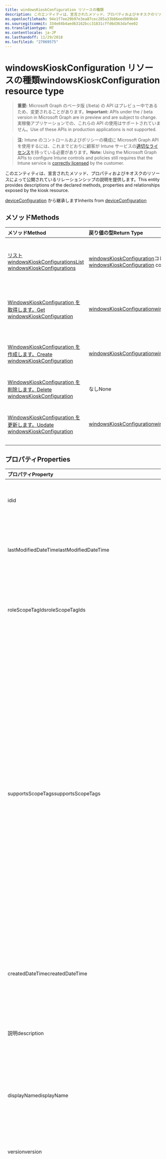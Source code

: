 ```yaml
---
title: windowsKioskConfiguration リソースの種類
description: このエンティティは、宣言されたメソッド、プロパティおよびキオスクのリソースによって公開されているリレーションシップの説明を提供します。
ms.openlocfilehash: 94e1f7ee29b97e3ea87cec285a33b86eed989bd4
ms.sourcegitcommit: 334e84b4aed63162bcc31831cffd6d363dafee02
ms.translationtype: MT
ms.contentlocale: ja-JP
ms.lasthandoff: 11/29/2018
ms.locfileid: "27069575"
---
```

# <a name="windowskioskconfiguration-resource-type"></a><span data-ttu-id="8717b-103">windowsKioskConfiguration リソースの種類</span><span class="sxs-lookup"><span data-stu-id="8717b-103">windowsKioskConfiguration resource type</span></span>

> <span data-ttu-id="8717b-104">**重要:** Microsoft Graph のベータ版 (/beta) の API はプレビュー中であるため、変更されることがあります。</span><span class="sxs-lookup"><span data-stu-id="8717b-104">**Important:** APIs under the / beta version in Microsoft Graph are in preview and are subject to change.</span></span> <span data-ttu-id="8717b-105">実稼働アプリケーションでの、これらの API の使用はサポートされていません。</span><span class="sxs-lookup"><span data-stu-id="8717b-105">Use of these APIs in production applications is not supported.</span></span>

> <span data-ttu-id="8717b-106">**注:** Intune のコントロールおよびポリシーの構成に Microsoft Graph API を使用するには、これまでどおりに顧客が Intune サービスの[適切なライセンス](https://go.microsoft.com/fwlink/?linkid=839381)を持っている必要があります。</span><span class="sxs-lookup"><span data-stu-id="8717b-106">**Note:** Using the Microsoft Graph APIs to configure Intune controls and policies still requires that the Intune service is [correctly licensed](https://go.microsoft.com/fwlink/?linkid=839381) by the customer.</span></span>

<span data-ttu-id="8717b-107">このエンティティは、宣言されたメソッド、プロパティおよびキオスクのリソースによって公開されているリレーションシップの説明を提供します。</span><span class="sxs-lookup"><span data-stu-id="8717b-107">This entity provides descriptions of the declared methods, properties and relationships exposed by the kiosk resource.</span></span>

<span data-ttu-id="8717b-108">[deviceConfiguration](../resources/intune-deviceconfig-deviceconfiguration.md) から継承します</span><span class="sxs-lookup"><span data-stu-id="8717b-108">Inherits from [deviceConfiguration](../resources/intune-deviceconfig-deviceconfiguration.md)</span></span>

## <a name="methods"></a><span data-ttu-id="8717b-109">メソッド</span><span class="sxs-lookup"><span data-stu-id="8717b-109">Methods</span></span>
|<span data-ttu-id="8717b-110">メソッド</span><span class="sxs-lookup"><span data-stu-id="8717b-110">Method</span></span>|<span data-ttu-id="8717b-111">戻り値の型</span><span class="sxs-lookup"><span data-stu-id="8717b-111">Return Type</span></span>|<span data-ttu-id="8717b-112">説明</span><span class="sxs-lookup"><span data-stu-id="8717b-112">Description</span></span>|
|:---|:---|:---|
|[<span data-ttu-id="8717b-113">リスト windowsKioskConfigurations</span><span class="sxs-lookup"><span data-stu-id="8717b-113">List windowsKioskConfigurations</span></span>](../api/intune-deviceconfig-windowskioskconfiguration-list.md)|<span data-ttu-id="8717b-114">[windowsKioskConfiguration](../resources/intune-deviceconfig-windowskioskconfiguration.md)コレクション</span><span class="sxs-lookup"><span data-stu-id="8717b-114">[windowsKioskConfiguration](../resources/intune-deviceconfig-windowskioskconfiguration.md) collection</span></span>|<span data-ttu-id="8717b-115">[WindowsKioskConfiguration](../resources/intune-deviceconfig-windowskioskconfiguration.md)オブジェクトのプロパティと関係を一覧表示します。</span><span class="sxs-lookup"><span data-stu-id="8717b-115">List properties and relationships of the [windowsKioskConfiguration](../resources/intune-deviceconfig-windowskioskconfiguration.md) objects.</span></span>|
|[<span data-ttu-id="8717b-116">WindowsKioskConfiguration を取得します。</span><span class="sxs-lookup"><span data-stu-id="8717b-116">Get windowsKioskConfiguration</span></span>](../api/intune-deviceconfig-windowskioskconfiguration-get.md)|[<span data-ttu-id="8717b-117">windowsKioskConfiguration</span><span class="sxs-lookup"><span data-stu-id="8717b-117">windowsKioskConfiguration</span></span>](../resources/intune-deviceconfig-windowskioskconfiguration.md)|<span data-ttu-id="8717b-118">[WindowsKioskConfiguration](../resources/intune-deviceconfig-windowskioskconfiguration.md)オブジェクトのプロパティと関係を参照してください。</span><span class="sxs-lookup"><span data-stu-id="8717b-118">Read properties and relationships of the [windowsKioskConfiguration](../resources/intune-deviceconfig-windowskioskconfiguration.md) object.</span></span>|
|[<span data-ttu-id="8717b-119">WindowsKioskConfiguration を作成します。</span><span class="sxs-lookup"><span data-stu-id="8717b-119">Create windowsKioskConfiguration</span></span>](../api/intune-deviceconfig-windowskioskconfiguration-create.md)|[<span data-ttu-id="8717b-120">windowsKioskConfiguration</span><span class="sxs-lookup"><span data-stu-id="8717b-120">windowsKioskConfiguration</span></span>](../resources/intune-deviceconfig-windowskioskconfiguration.md)|<span data-ttu-id="8717b-121">新しい[windowsKioskConfiguration](../resources/intune-deviceconfig-windowskioskconfiguration.md)オブジェクトを作成します。</span><span class="sxs-lookup"><span data-stu-id="8717b-121">Create a new [windowsKioskConfiguration](../resources/intune-deviceconfig-windowskioskconfiguration.md) object.</span></span>|
|[<span data-ttu-id="8717b-122">WindowsKioskConfiguration を削除します。</span><span class="sxs-lookup"><span data-stu-id="8717b-122">Delete windowsKioskConfiguration</span></span>](../api/intune-deviceconfig-windowskioskconfiguration-delete.md)|<span data-ttu-id="8717b-123">なし</span><span class="sxs-lookup"><span data-stu-id="8717b-123">None</span></span>|<span data-ttu-id="8717b-124">の[windowsKioskConfiguration](../resources/intune-deviceconfig-windowskioskconfiguration.md)を削除します。</span><span class="sxs-lookup"><span data-stu-id="8717b-124">Deletes a [windowsKioskConfiguration](../resources/intune-deviceconfig-windowskioskconfiguration.md).</span></span>|
|[<span data-ttu-id="8717b-125">WindowsKioskConfiguration を更新します。</span><span class="sxs-lookup"><span data-stu-id="8717b-125">Update windowsKioskConfiguration</span></span>](../api/intune-deviceconfig-windowskioskconfiguration-update.md)|[<span data-ttu-id="8717b-126">windowsKioskConfiguration</span><span class="sxs-lookup"><span data-stu-id="8717b-126">windowsKioskConfiguration</span></span>](../resources/intune-deviceconfig-windowskioskconfiguration.md)|<span data-ttu-id="8717b-127">[WindowsKioskConfiguration](../resources/intune-deviceconfig-windowskioskconfiguration.md)オブジェクトのプロパティを更新します。</span><span class="sxs-lookup"><span data-stu-id="8717b-127">Update the properties of a [windowsKioskConfiguration](../resources/intune-deviceconfig-windowskioskconfiguration.md) object.</span></span>|

## <a name="properties"></a><span data-ttu-id="8717b-128">プロパティ</span><span class="sxs-lookup"><span data-stu-id="8717b-128">Properties</span></span>
|<span data-ttu-id="8717b-129">プロパティ</span><span class="sxs-lookup"><span data-stu-id="8717b-129">Property</span></span>|<span data-ttu-id="8717b-130">型</span><span class="sxs-lookup"><span data-stu-id="8717b-130">Type</span></span>|<span data-ttu-id="8717b-131">説明</span><span class="sxs-lookup"><span data-stu-id="8717b-131">Description</span></span>|
|:---|:---|:---|
|<span data-ttu-id="8717b-132">id</span><span class="sxs-lookup"><span data-stu-id="8717b-132">id</span></span>|<span data-ttu-id="8717b-133">String</span><span class="sxs-lookup"><span data-stu-id="8717b-133">String</span></span>|<span data-ttu-id="8717b-134">エンティティのキー。</span><span class="sxs-lookup"><span data-stu-id="8717b-134">Key of the entity.</span></span> <span data-ttu-id="8717b-135">[deviceConfiguration](../resources/intune-deviceconfig-deviceconfiguration.md) から継承します</span><span class="sxs-lookup"><span data-stu-id="8717b-135">Inherited from [deviceConfiguration](../resources/intune-deviceconfig-deviceconfiguration.md)</span></span>|
|<span data-ttu-id="8717b-136">lastModifiedDateTime</span><span class="sxs-lookup"><span data-stu-id="8717b-136">lastModifiedDateTime</span></span>|<span data-ttu-id="8717b-137">DateTimeOffset</span><span class="sxs-lookup"><span data-stu-id="8717b-137">DateTimeOffset</span></span>|<span data-ttu-id="8717b-138">オブジェクトが最後に変更された DateTime。</span><span class="sxs-lookup"><span data-stu-id="8717b-138">DateTime the object was last modified.</span></span> <span data-ttu-id="8717b-139">[deviceConfiguration](../resources/intune-deviceconfig-deviceconfiguration.md) から継承します</span><span class="sxs-lookup"><span data-stu-id="8717b-139">Inherited from [deviceConfiguration](../resources/intune-deviceconfig-deviceconfiguration.md)</span></span>|
|<span data-ttu-id="8717b-140">roleScopeTagIds</span><span class="sxs-lookup"><span data-stu-id="8717b-140">roleScopeTagIds</span></span>|<span data-ttu-id="8717b-141">String コレクション</span><span class="sxs-lookup"><span data-stu-id="8717b-141">String collection</span></span>|<span data-ttu-id="8717b-142">このエンティティ インスタンスのスコープのタグのリストです。</span><span class="sxs-lookup"><span data-stu-id="8717b-142">List of Scope Tags for this Entity instance.</span></span> <span data-ttu-id="8717b-143">[deviceConfiguration](../resources/intune-deviceconfig-deviceconfiguration.md) から継承します</span><span class="sxs-lookup"><span data-stu-id="8717b-143">Inherited from [deviceConfiguration](../resources/intune-deviceconfig-deviceconfiguration.md)</span></span>|
|<span data-ttu-id="8717b-144">supportsScopeTags</span><span class="sxs-lookup"><span data-stu-id="8717b-144">supportsScopeTags</span></span>|<span data-ttu-id="8717b-145">Boolean</span><span class="sxs-lookup"><span data-stu-id="8717b-145">Boolean</span></span>|<span data-ttu-id="8717b-146">デバイスの構成を基になるスコープのタグの割り当てをサポートしているかどうかを示します。</span><span class="sxs-lookup"><span data-stu-id="8717b-146">Indicates whether or not the underlying Device Configuration supports the assignment of scope tags.</span></span> <span data-ttu-id="8717b-147">この値が false であり、エンティティをスコープ指定されたユーザーには表示されませんがある場合、ScopeTags プロパティに割り当てることは許可されていません。</span><span class="sxs-lookup"><span data-stu-id="8717b-147">Assigning to the ScopeTags property is not allowed when this value is false and entities will not be visible to scoped users.</span></span> <span data-ttu-id="8717b-148">これは、Silverlight で作成されたレガシ ポリシーに対して発生し、削除して、Azure ポータル内のポリシーを再作成することで解決できます。</span><span class="sxs-lookup"><span data-stu-id="8717b-148">This occurs for Legacy policies created in Silverlight and can be resolved by deleting and recreating the policy in the Azure Portal.</span></span> <span data-ttu-id="8717b-149">このプロパティは値の取得のみ可能です。</span><span class="sxs-lookup"><span data-stu-id="8717b-149">This property is read-only.</span></span> <span data-ttu-id="8717b-150">[deviceConfiguration](../resources/intune-deviceconfig-deviceconfiguration.md) から継承します</span><span class="sxs-lookup"><span data-stu-id="8717b-150">Inherited from [deviceConfiguration](../resources/intune-deviceconfig-deviceconfiguration.md)</span></span>|
|<span data-ttu-id="8717b-151">createdDateTime</span><span class="sxs-lookup"><span data-stu-id="8717b-151">createdDateTime</span></span>|<span data-ttu-id="8717b-152">DateTimeOffset</span><span class="sxs-lookup"><span data-stu-id="8717b-152">DateTimeOffset</span></span>|<span data-ttu-id="8717b-153">オブジェクトが作成された DateTime。</span><span class="sxs-lookup"><span data-stu-id="8717b-153">DateTime the object was created.</span></span> <span data-ttu-id="8717b-154">[deviceConfiguration](../resources/intune-deviceconfig-deviceconfiguration.md) から継承します</span><span class="sxs-lookup"><span data-stu-id="8717b-154">Inherited from [deviceConfiguration](../resources/intune-deviceconfig-deviceconfiguration.md)</span></span>|
|<span data-ttu-id="8717b-155">説明</span><span class="sxs-lookup"><span data-stu-id="8717b-155">description</span></span>|<span data-ttu-id="8717b-156">String</span><span class="sxs-lookup"><span data-stu-id="8717b-156">String</span></span>|<span data-ttu-id="8717b-157">デバイス構成について管理者が提供した説明。</span><span class="sxs-lookup"><span data-stu-id="8717b-157">Admin provided description of the Device Configuration.</span></span> <span data-ttu-id="8717b-158">[deviceConfiguration](../resources/intune-deviceconfig-deviceconfiguration.md) から継承します</span><span class="sxs-lookup"><span data-stu-id="8717b-158">Inherited from [deviceConfiguration](../resources/intune-deviceconfig-deviceconfiguration.md)</span></span>|
|<span data-ttu-id="8717b-159">displayName</span><span class="sxs-lookup"><span data-stu-id="8717b-159">displayName</span></span>|<span data-ttu-id="8717b-160">String</span><span class="sxs-lookup"><span data-stu-id="8717b-160">String</span></span>|<span data-ttu-id="8717b-161">デバイス構成について管理者が指定した名前。</span><span class="sxs-lookup"><span data-stu-id="8717b-161">Admin provided name of the device configuration.</span></span> <span data-ttu-id="8717b-162">[deviceConfiguration](../resources/intune-deviceconfig-deviceconfiguration.md) から継承します</span><span class="sxs-lookup"><span data-stu-id="8717b-162">Inherited from [deviceConfiguration](../resources/intune-deviceconfig-deviceconfiguration.md)</span></span>|
|<span data-ttu-id="8717b-163">version</span><span class="sxs-lookup"><span data-stu-id="8717b-163">version</span></span>|<span data-ttu-id="8717b-164">Int32</span><span class="sxs-lookup"><span data-stu-id="8717b-164">Int32</span></span>|<span data-ttu-id="8717b-165">デバイス構成のバージョン。</span><span class="sxs-lookup"><span data-stu-id="8717b-165">Version of the device configuration.</span></span> <span data-ttu-id="8717b-166">[deviceConfiguration](../resources/intune-deviceconfig-deviceconfiguration.md) から継承します</span><span class="sxs-lookup"><span data-stu-id="8717b-166">Inherited from [deviceConfiguration](../resources/intune-deviceconfig-deviceconfiguration.md)</span></span>|
|<span data-ttu-id="8717b-167">kioskProfiles</span><span class="sxs-lookup"><span data-stu-id="8717b-167">kioskProfiles</span></span>|<span data-ttu-id="8717b-168">[windowsKioskProfile](../resources/intune-deviceconfig-windowskioskprofile.md)コレクション</span><span class="sxs-lookup"><span data-stu-id="8717b-168">[windowsKioskProfile](../resources/intune-deviceconfig-windowskioskprofile.md) collection</span></span>|<span data-ttu-id="8717b-169">このポリシー設定は、構成のキオスクのキオスクのプロファイルの一覧を定義します。</span><span class="sxs-lookup"><span data-stu-id="8717b-169">This policy setting allows to define a list of Kiosk profiles for a Kiosk configuration.</span></span> <span data-ttu-id="8717b-170">このコレクションには、最大で 500 個の要素を含めることができます。</span><span class="sxs-lookup"><span data-stu-id="8717b-170">This collection can contain a maximum of 500 elements.</span></span>|
|<span data-ttu-id="8717b-171">kioskBrowserDefaultUrl</span><span class="sxs-lookup"><span data-stu-id="8717b-171">kioskBrowserDefaultUrl</span></span>|<span data-ttu-id="8717b-172">String</span><span class="sxs-lookup"><span data-stu-id="8717b-172">String</span></span>|<span data-ttu-id="8717b-173">起動時にブラウザーが移動する必要があります既定の URL を指定します。</span><span class="sxs-lookup"><span data-stu-id="8717b-173">Specify the default URL the browser should navigate to on launch.</span></span>|
|<span data-ttu-id="8717b-174">kioskBrowserEnableHomeButton</span><span class="sxs-lookup"><span data-stu-id="8717b-174">kioskBrowserEnableHomeButton</span></span>|<span data-ttu-id="8717b-175">Boolean</span><span class="sxs-lookup"><span data-stu-id="8717b-175">Boolean</span></span>|<span data-ttu-id="8717b-176">キオスク ブラウザーの [ホーム] ボタンを有効にします。</span><span class="sxs-lookup"><span data-stu-id="8717b-176">Enable the kiosk browser's home button.</span></span> <span data-ttu-id="8717b-177">既定では、[ホーム] ボタンは無効になります。</span><span class="sxs-lookup"><span data-stu-id="8717b-177">By default, the home button is disabled.</span></span>|
|<span data-ttu-id="8717b-178">kioskBrowserEnableNavigationButtons</span><span class="sxs-lookup"><span data-stu-id="8717b-178">kioskBrowserEnableNavigationButtons</span></span>|<span data-ttu-id="8717b-179">Boolean</span><span class="sxs-lookup"><span data-stu-id="8717b-179">Boolean</span></span>|<span data-ttu-id="8717b-180">キオスク ブラウザーのナビゲーションの buttons(forward/back) を有効にします。</span><span class="sxs-lookup"><span data-stu-id="8717b-180">Enable the kiosk browser's navigation buttons(forward/back).</span></span> <span data-ttu-id="8717b-181">既定では、ナビゲーション ボタンは無効になります。</span><span class="sxs-lookup"><span data-stu-id="8717b-181">By default, the navigation buttons are disabled.</span></span>|
|<span data-ttu-id="8717b-182">kioskBrowserEnableEndSessionButton</span><span class="sxs-lookup"><span data-stu-id="8717b-182">kioskBrowserEnableEndSessionButton</span></span>|<span data-ttu-id="8717b-183">Boolean</span><span class="sxs-lookup"><span data-stu-id="8717b-183">Boolean</span></span>|<span data-ttu-id="8717b-184">キオスク ブラウザーの最後のセッションのボタンを有効にします。</span><span class="sxs-lookup"><span data-stu-id="8717b-184">Enable the kiosk browser's end session button.</span></span> <span data-ttu-id="8717b-185">既定では、セッションの終了] ボタンは無効になります。</span><span class="sxs-lookup"><span data-stu-id="8717b-185">By default, the end session button is disabled.</span></span>|
|<span data-ttu-id="8717b-186">kioskBrowserRestartOnIdleTimeInMinutes</span><span class="sxs-lookup"><span data-stu-id="8717b-186">kioskBrowserRestartOnIdleTimeInMinutes</span></span>|<span data-ttu-id="8717b-187">Int32</span><span class="sxs-lookup"><span data-stu-id="8717b-187">Int32</span></span>|<span data-ttu-id="8717b-188">キオスク ブラウザーを最新の状態で再起動するまで、セッションがアイドル状態の分数を指定します。</span><span class="sxs-lookup"><span data-stu-id="8717b-188">Specify the number of minutes the session is idle until the kiosk browser restarts in a fresh state.</span></span>  <span data-ttu-id="8717b-189">有効な値は、1 ~ 1440 です。</span><span class="sxs-lookup"><span data-stu-id="8717b-189">Valid values are 1-1440.</span></span> <span data-ttu-id="8717b-190">1 から 1440 の有効な値</span><span class="sxs-lookup"><span data-stu-id="8717b-190">Valid values 1 to 1440</span></span>|
|<span data-ttu-id="8717b-191">kioskBrowserBlockedURLs</span><span class="sxs-lookup"><span data-stu-id="8717b-191">kioskBrowserBlockedURLs</span></span>|<span data-ttu-id="8717b-192">String コレクション</span><span class="sxs-lookup"><span data-stu-id="8717b-192">String collection</span></span>|<span data-ttu-id="8717b-193">キオスクのブラウザーの移動先のない Url を指定します。</span><span class="sxs-lookup"><span data-stu-id="8717b-193">Specify URLs that the kiosk browsers should not navigate to</span></span>|
|<span data-ttu-id="8717b-194">kioskBrowserBlockedUrlExceptions</span><span class="sxs-lookup"><span data-stu-id="8717b-194">kioskBrowserBlockedUrlExceptions</span></span>|<span data-ttu-id="8717b-195">String コレクション</span><span class="sxs-lookup"><span data-stu-id="8717b-195">String collection</span></span>|<span data-ttu-id="8717b-196">キオスクのブラウザーに移動するのには許可されている Url を指定します。</span><span class="sxs-lookup"><span data-stu-id="8717b-196">Specify URLs that the kiosk browser is allowed to navigate to</span></span>|

## <a name="relationships"></a><span data-ttu-id="8717b-197">リレーションシップ</span><span class="sxs-lookup"><span data-stu-id="8717b-197">Relationships</span></span>
|<span data-ttu-id="8717b-198">リレーションシップ</span><span class="sxs-lookup"><span data-stu-id="8717b-198">Relationship</span></span>|<span data-ttu-id="8717b-199">型</span><span class="sxs-lookup"><span data-stu-id="8717b-199">Type</span></span>|<span data-ttu-id="8717b-200">説明</span><span class="sxs-lookup"><span data-stu-id="8717b-200">Description</span></span>|
|:---|:---|:---|
|<span data-ttu-id="8717b-201">groupAssignments</span><span class="sxs-lookup"><span data-stu-id="8717b-201">groupAssignments</span></span>|<span data-ttu-id="8717b-202">[deviceConfigurationGroupAssignment](../resources/intune-deviceconfig-deviceconfigurationgroupassignment.md)コレクション</span><span class="sxs-lookup"><span data-stu-id="8717b-202">[deviceConfigurationGroupAssignment](../resources/intune-deviceconfig-deviceconfigurationgroupassignment.md) collection</span></span>|<span data-ttu-id="8717b-203">デバイスの構成プロファイルのグループ割り当てのリストです。</span><span class="sxs-lookup"><span data-stu-id="8717b-203">The list of group assignments for the device configuration profile.</span></span> <span data-ttu-id="8717b-204">[deviceConfiguration](../resources/intune-deviceconfig-deviceconfiguration.md) から継承します</span><span class="sxs-lookup"><span data-stu-id="8717b-204">Inherited from [deviceConfiguration](../resources/intune-deviceconfig-deviceconfiguration.md)</span></span>|
|<span data-ttu-id="8717b-205">assignments</span><span class="sxs-lookup"><span data-stu-id="8717b-205">assignments</span></span>|<span data-ttu-id="8717b-206">[deviceConfigurationAssignment](../resources/intune-deviceconfig-deviceconfigurationassignment.md) コレクション</span><span class="sxs-lookup"><span data-stu-id="8717b-206">[deviceConfigurationAssignment](../resources/intune-deviceconfig-deviceconfigurationassignment.md) collection</span></span>|<span data-ttu-id="8717b-207">デバイスの構成プロファイルの割り当てのリスト。</span><span class="sxs-lookup"><span data-stu-id="8717b-207">The list of assignments for the device configuration profile.</span></span> <span data-ttu-id="8717b-208">[deviceConfiguration](../resources/intune-deviceconfig-deviceconfiguration.md) から継承します</span><span class="sxs-lookup"><span data-stu-id="8717b-208">Inherited from [deviceConfiguration](../resources/intune-deviceconfig-deviceconfiguration.md)</span></span>|
|<span data-ttu-id="8717b-209">deviceStatuses</span><span class="sxs-lookup"><span data-stu-id="8717b-209">deviceStatuses</span></span>|<span data-ttu-id="8717b-210">[deviceConfigurationDeviceStatus](../resources/intune-deviceconfig-deviceconfigurationdevicestatus.md) コレクション</span><span class="sxs-lookup"><span data-stu-id="8717b-210">[deviceConfigurationDeviceStatus](../resources/intune-deviceconfig-deviceconfigurationdevicestatus.md) collection</span></span>|<span data-ttu-id="8717b-211">デバイスごとのデバイス構成のインストール状況。</span><span class="sxs-lookup"><span data-stu-id="8717b-211">Device configuration installation status by device.</span></span> <span data-ttu-id="8717b-212">[deviceConfiguration](../resources/intune-deviceconfig-deviceconfiguration.md) から継承します</span><span class="sxs-lookup"><span data-stu-id="8717b-212">Inherited from [deviceConfiguration](../resources/intune-deviceconfig-deviceconfiguration.md)</span></span>|
|<span data-ttu-id="8717b-213">userStatuses</span><span class="sxs-lookup"><span data-stu-id="8717b-213">userStatuses</span></span>|<span data-ttu-id="8717b-214">[deviceConfigurationUserStatus](../resources/intune-deviceconfig-deviceconfigurationuserstatus.md) コレクション</span><span class="sxs-lookup"><span data-stu-id="8717b-214">[deviceConfigurationUserStatus](../resources/intune-deviceconfig-deviceconfigurationuserstatus.md) collection</span></span>|<span data-ttu-id="8717b-215">ユーザーごとのデバイス構成のインストール状態です。</span><span class="sxs-lookup"><span data-stu-id="8717b-215">Device configuration installation status by user.</span></span> <span data-ttu-id="8717b-216">[deviceConfiguration](../resources/intune-deviceconfig-deviceconfiguration.md) から継承します</span><span class="sxs-lookup"><span data-stu-id="8717b-216">Inherited from [deviceConfiguration](../resources/intune-deviceconfig-deviceconfiguration.md)</span></span>|
|<span data-ttu-id="8717b-217">deviceStatusOverview</span><span class="sxs-lookup"><span data-stu-id="8717b-217">deviceStatusOverview</span></span>|[<span data-ttu-id="8717b-218">deviceConfigurationDeviceOverview</span><span class="sxs-lookup"><span data-stu-id="8717b-218">deviceConfigurationDeviceOverview</span></span>](../resources/intune-deviceconfig-deviceconfigurationdeviceoverview.md)|<span data-ttu-id="8717b-219">デバイス構成のデバイス状態の概要 ([deviceConfiguration](../resources/intune-deviceconfig-deviceconfiguration.md) から継承)</span><span class="sxs-lookup"><span data-stu-id="8717b-219">Device Configuration devices status overview Inherited from [deviceConfiguration](../resources/intune-deviceconfig-deviceconfiguration.md)</span></span>|
|<span data-ttu-id="8717b-220">userStatusOverview</span><span class="sxs-lookup"><span data-stu-id="8717b-220">userStatusOverview</span></span>|[<span data-ttu-id="8717b-221">deviceConfigurationUserOverview</span><span class="sxs-lookup"><span data-stu-id="8717b-221">deviceConfigurationUserOverview</span></span>](../resources/intune-deviceconfig-deviceconfigurationuseroverview.md)|<span data-ttu-id="8717b-222">デバイス構成のユーザー状態の概要 ([deviceConfiguration](../resources/intune-deviceconfig-deviceconfiguration.md) から継承)</span><span class="sxs-lookup"><span data-stu-id="8717b-222">Device Configuration users status overview Inherited from [deviceConfiguration](../resources/intune-deviceconfig-deviceconfiguration.md)</span></span>|
|<span data-ttu-id="8717b-223">deviceSettingStateSummaries</span><span class="sxs-lookup"><span data-stu-id="8717b-223">deviceSettingStateSummaries</span></span>|<span data-ttu-id="8717b-224">[settingStateDeviceSummary](../resources/intune-deviceconfig-settingstatedevicesummary.md) コレクション</span><span class="sxs-lookup"><span data-stu-id="8717b-224">[settingStateDeviceSummary](../resources/intune-deviceconfig-settingstatedevicesummary.md) collection</span></span>|<span data-ttu-id="8717b-225">デバイス構成設定状態のデバイスの要約 ([deviceConfiguration](../resources/intune-deviceconfig-deviceconfiguration.md) から継承)</span><span class="sxs-lookup"><span data-stu-id="8717b-225">Device Configuration Setting State Device Summary Inherited from [deviceConfiguration](../resources/intune-deviceconfig-deviceconfiguration.md)</span></span>|

## <a name="json-representation"></a><span data-ttu-id="8717b-226">JSON 表記</span><span class="sxs-lookup"><span data-stu-id="8717b-226">JSON Representation</span></span>
<span data-ttu-id="8717b-227">以下は、リソースの JSON 表記です。</span><span class="sxs-lookup"><span data-stu-id="8717b-227">Here is a JSON representation of the resource.</span></span>
<!-- {
  "blockType": "resource",
  "keyProperty": "id",
  "@odata.type": "microsoft.graph.windowsKioskConfiguration"
}
-->
``` json
{
  "@odata.type": "#microsoft.graph.windowsKioskConfiguration",
  "id": "String (identifier)",
  "lastModifiedDateTime": "String (timestamp)",
  "roleScopeTagIds": [
    "String"
  ],
  "supportsScopeTags": true,
  "createdDateTime": "String (timestamp)",
  "description": "String",
  "displayName": "String",
  "version": 1024,
  "kioskProfiles": [
    {
      "@odata.type": "microsoft.graph.windowsKioskProfile",
      "profileId": "String",
      "profileName": "String",
      "appConfiguration": {
        "@odata.type": "microsoft.graph.windowsKioskMultipleApps",
        "apps": [
          {
            "@odata.type": "microsoft.graph.windowsKioskUWPApp",
            "startLayoutTileSize": "String",
            "name": "String",
            "appUserModelId": "String",
            "appId": "String",
            "containedAppId": "String"
          }
        ],
        "showTaskBar": true,
        "disallowDesktopApps": true,
        "startMenuLayoutXml": "binary"
      },
      "userAccountsConfiguration": [
        {
          "@odata.type": "microsoft.graph.windowsKioskVisitor"
        }
      ]
    }
  ],
  "kioskBrowserDefaultUrl": "String",
  "kioskBrowserEnableHomeButton": true,
  "kioskBrowserEnableNavigationButtons": true,
  "kioskBrowserEnableEndSessionButton": true,
  "kioskBrowserRestartOnIdleTimeInMinutes": 1024,
  "kioskBrowserBlockedURLs": [
    "String"
  ],
  "kioskBrowserBlockedUrlExceptions": [
    "String"
  ]
}
```





